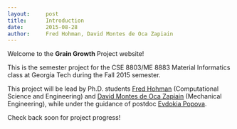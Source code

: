 ```yaml
---
layout:     post
title:      Introduction
date:       2015-08-28
author:     Fred Hohman, David Montes de Oca Zapiain
---
```


Welcome to the **Grain Growth** Project website! 

This is the semester project for the CSE 8803/ME 8883 Material Informatics class at Georgia Tech during the Fall 2015 semester.

This project will be lead by Ph.D. students [Fred Hohman][fh] (Computational Science and Engineering) and [David Montes de Oca Zapiain][dm] (Mechanical Engineering), while under the guidance of postdoc [Evdokia Popova][ep]. 

Check back soon for project progress!

[fh]: http://www.fredhohman.com "Fred Hohman."
[dm]: http://mined.gatech.edu/members/David-MontesdeOca-Zapiain/ "David Montes de Oca Zapiain."
[ep]: http://mined.gatech.edu/members/Eva/ "Evdokia Popova."
